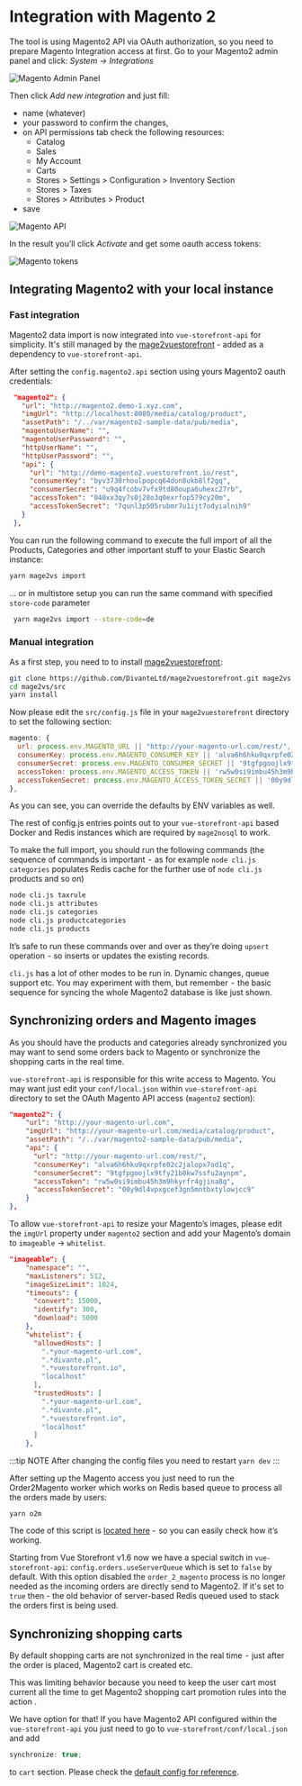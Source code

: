 # Integration with Magento 2

The tool is using Magento2 API via OAuth authorization, so you need to prepare Magento Integration access at first. Go to your Magento2 admin panel and click: _System -> Integrations_

![Magento Admin Panel](/vue-storefront/magento_1.png)

Then click _Add new integration_ and just fill:

- name (whatever)
- your password to confirm the changes,
- on API permissions tab check the following resources:
  - Catalog
  - Sales
  - My Account
  - Carts
  - Stores > Settings > Configuration > Inventory Section
  - Stores > Taxes
  - Stores > Attributes > Product
- save

![Magento API](/vue-storefront/magento_2.png)

In the result you’ll click _Activate_ and get some oauth access tokens:

![Magento tokens](/vue-storefront/magento_3.png)

## Integrating Magento2 with your local instance

### Fast integration

Magento2 data import is now integrated into `vue-storefront-api` for simplicity. It's still managed by the [mage2vuestorefront](https://github.com/DivanteLtd/mage2vuestorefront) - added as a dependency to `vue-storefront-api`.

After setting the `config.magento2.api` section using yours Magento2 oauth credentials:

```json
 "magento2": {
   "url": "http://magento2.demo-1.xyz.com",
   "imgUrl": "http://localhost:8080/media/catalog/product",
   "assetPath": "/../var/magento2-sample-data/pub/media",
   "magentoUserName": "",
   "magentoUserPassword": "",
   "httpUserName": "",
   "httpUserPassword": "",
   "api": {
     "url": "http://demo-magento2.vuestorefront.io/rest",
     "consumerKey": "byv3730rhoulpopcq64don8ukb8lf2gq",
     "consumerSecret": "u9q4fcobv7vfx9td80oupa6uhexc27rb",
     "accessToken": "040xx3qy7s0j28o3q0exrfop579cy20m",
     "accessTokenSecret": "7qunl3p505rubmr7u1ijt7odyialnih9"
   }
 },
```

You can run the following command to execute the full import of all the Products, Categories and other important stuff to your Elastic Search instance:

```bash
yarn mage2vs import
```

... or in multistore setup you can run the same command with specified `store-code` parameter

```bash
 yarn mage2vs import --store-code=de
```

### Manual integration

As a first step, you need to to install [mage2vuestorefront ](https://github.com/DivanteLtd/mage2vuestorefront):

```bash
git clone https://github.com/DivanteLtd/mage2vuestorefront.git mage2vs
cd mage2vs/src
yarn install
```

Now please edit the `src/config.js` file in your `mage2vuestorefront` directory to set the following section:

```js
magento: {
  url: process.env.MAGENTO_URL || "http://your-magento-url.com/rest/", <- change to your Magento 2 URL,
  consumerKey: process.env.MAGENTO_CONSUMER_KEY || 'alva6h6hku9qxrpfe02c2jalopx7od1q',
  consumerSecret: process.env.MAGENTO_CONSUMER_SECRET || '9tgfpgoojlx9tfy21b8kw7ssfu2aynpm',
  accessToken: process.env.MAGENTO_ACCESS_TOKEN || 'rw5w0si9imbu45h3m9hkyrfr4gjina8q',
  accessTokenSecret: process.env.MAGENTO_ACCESS_TOKEN_SECRET || '00y9dl4vpxgcef3gn5mntbxtylowjcc9',
},
```

As you can see, you can override the defaults by ENV variables as well.

The rest of config.js entries points out to your `vue-storefront-api` based Docker and Redis instances which are required by `mage2nosql` to work.

To make the full import, you should run the following commands (the sequence of commands is important  -  as for example `node cli.js categories` populates Redis cache for the further use of `node cli.js` products and so on)

```bash
node cli.js taxrule
node cli.js attributes
node cli.js categories
node cli.js productcategories
node cli.js products
```

It’s safe to run these commands over and over as they’re doing `upsert` operation  - so inserts or updates the existing records.

`cli.js` has a lot of other modes to be run in. Dynamic changes, queue support etc. You may experiment with them, but remember  -  the basic sequence for syncing the whole Magento2 database is like just shown.

## Synchronizing orders and Magento images

As you should have the products and categories already synchronized you may want to send some orders back to Magento or synchronize the shopping carts in the real time.

`vue-storefront-api` is responsible for this write access to Magento. You may want just edit your `conf/local.json` within `vue-storefront-api` directory to set the OAuth Magento API access (`magento2` section):

```json
"magento2": {
    "url": "http://your-magento-url.com",
    "imgUrl": "http://your-magento-url.com/media/catalog/product",
    "assetPath": "/../var/magento2-sample-data/pub/media",
    "api": {
      "url": "http://your-magento-url.com/rest/",
      "consumerKey": "alva6h6hku9qxrpfe02c2jalopx7od1q",
      "consumerSecret": "9tgfpgoojlx9tfy21b8kw7ssfu2aynpm",
      "accessToken": "rw5w0si9imbu45h3m9hkyrfr4gjina8q",
      "accessTokenSecret": "00y9dl4vpxgcef3gn5mntbxtylowjcc9"
    }
},
```

To allow `vue-storefront-api` to resize your Magento’s images, please edit the `imgUrl` property under `magento2` section and add your Magento’s domain to `imageable` -> `whitelist`.

```json
"imageable": {
    "namespace": "",
    "maxListeners": 512,
    "imageSizeLimit": 1024,
    "timeouts": {
      "convert": 15000,
      "identify": 300,
      "download": 5000
    },
    "whitelist": {
      "allowedHosts": [
        ".*your-magento-url.com",
        ".*divante.pl",
        ".*vuestorefront.io",
        "localhost"
      ],
      "trustedHosts": [
        ".*your-magento-url.com",
        ".*divante.pl",
        ".*vuestorefront.io",
        "localhost"
      ]
    },
```

:::tip NOTE
After changing the config files you need to restart `yarn dev`
:::

After setting up the Magento access you just need to run the Order2Magento worker which works on Redis based queue to process all the orders made by users:

```
yarn o2m
```

The code of this script is [located here](https://github.com/DivanteLtd/vue-storefront-api/blob/master/src/worker/order_to_magento2.js) -  so you can easily check how it’s working.

Starting from Vue Storefront v1.6 now we have a special switch in `vue-storefront-api`: `config.orders.useServerQueue` which is set to `false` by default. With this option disabled the `order_2_magento` process is no longer needed as the incoming orders are directly send to Magento2. If it's set to `true` then - the old behavior of server-based Redis queued used to stack the orders first is being used.

## Synchronizing shopping carts

By default shopping carts are not synchronized in the real time  -  just after the order is placed, Magento2 cart is created etc.

This was limiting behavior because you need to keep the user cart most current all the time to get Magento2 shopping cart promotion rules into the action .

We have option for that! If you have Magento2 API configured within the `vue-storefront-api` you just need to go to `vue-storefront/conf/local.json` and add

```js
synchronize: true;
```

to `cart` section. Please check the [default config for reference](https://github.com/DivanteLtd/vue-storefront/blob/193cf44a6e936136fc19e22b45fe8dbc4b33f844/config/default.json#L8).
